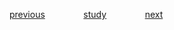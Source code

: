 

<a href="https://github.com/raphaelkaique1/study/blob/main/2-linguagens_de_programacao/2.3-python/ciencia_de_dados_e_machine_learning.md">previous</a>⠀⠀⠀⠀⠀⠀<a href="https://github.com/raphaelkaique1/study#python">study</a>⠀⠀⠀⠀⠀⠀<a href="https://github.com/raphaelkaique1/study/blob/main/2-linguagens_de_programacao/2.3-python/automacao_de_tarefas_com_python.md">next</a>